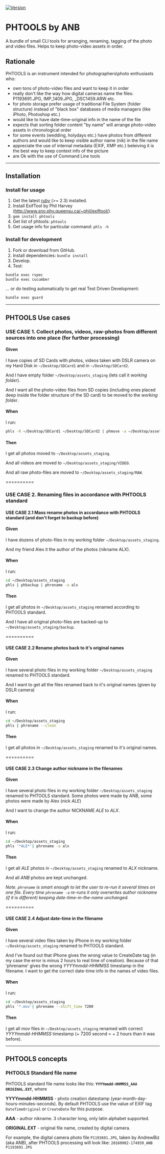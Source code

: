 [![Version     ](https://img.shields.io/gem/v/phtools.svg?style=flat)](https://rubygems.org/gems/phtools)
# PHTOOLS by ANB
A bundle of small CLI tools for arranging, renaming, tagging of the photo and video files. Helps to keep photo-video assets in order.

## Rationale
PHTOOLS is an instrument intended for photographers\photo enthusiasts who:
* own tons of photo-video files and want to keep it in order
* really don't like the way how digital cameras name the files: P1193691.JPG, IMP_1409.JPG, \_DSC1459.ARW etc.
* for photo storage prefer usage of traditional File System (folder structure) instead of "black box" databases of media managers (like iPhoto, Photoshop etc.)
* would like to have date-time-original info in the name of the file
* expects that sorting folder content "by name" will arrange photo-video assets in chronological order
* for some events (wedding, holydays etc.) have photos from different authors and would like to keep visible author name (nik) in the file name
* appreciate the use of internal metadata (EXIF, XMP etc.) beleiving it is the best way to keep context info of the picture
* are Ok with the use of Command Line tools

**********

## Installation
### Install for usage
1. Get the latest [ruby](https://www.ruby-lang.org/) (>= 2.3) installed.
2. Install ExifTool by Phil Harvey (http://www.sno.phy.queensu.ca/~phil/exiftool/).
3. `gem install phtools`
4. Get list of phtools: `phtools`
5. Get usage info for particular command: `phls -h`

### Install for development
1. Fork or download from GitHub.
2. Install dependencies: `bundle install`
3. Develop.
4. Test:
```sh
bundle exec rspec
bundle exec cucumber
```
... or do testing automatically to get real Test Driven Development:
```sh
bundle exec guard
```

**********

## PHTOOLS Use cases

### USE CASE 1. Collect photos, videos, raw-photos from different sources into one place (for further processing)
#### Given
I have copies of SD Cards with photos, videos taken with DSLR camera on my Hard Disk in `~/Desktop/SDCard1` and in `~/Desktop/SDCard2`.

And I have empty folder `~/Desktop/assets_staging` (lets call it _working folder_).

And I want all the photo-video files from SD copies (including ones placed deep inside the folder structure of the SD card) to be moved to the _working folder_.

#### When
I run:
```sh
phls -R ~/Desktop/SDCard1 ~/Desktop/SDCard2 | phmove -a ~/Desktop/assets_staging
```

#### Then
I get all photos moved to `~/Desktop/assets_staging`.

And all videos are moved to `~/Desktop/assets_staging/VIDEO`.

And all raw photo-files are moved to `~/Desktop/assets_staging/RAW`.

==========

### USE CASE 2. Renaming files in accordance with PHTOOLS standard

#### USE CASE 2.1 Mass rename photos in accordance with PHTOOLS standard (and don't forget to backup before)
#### Given
I have dozens of photo-files in my working folder `~/Desktop/assets_staging`.

And my friend Alex it the author of the photos (nikname ALX).

#### When
I run:
```sh
cd ~/Desktop/assets_staging
phls | phbackup | phrename -a alx
```

#### Then
I get all photos in `~/Desktop/assets_staging` renamed according to PHTOOLS standard.

And I have all original photo-files are backed-up to `~/Desktop/assets_staging/backup`.

==========

#### USE CASE 2.2 Rename photos back to it's original names
#### Given
I have several photo files in my working folder `~/Desktop/assets_staging` renamed to PHTOOLS standard.

And I want to get all the files renamed back to it's original names (given by DSLR camera)

#### When
I run:
```sh
cd ~/Desktop/assets_staging
phls | phrename --clean
```

#### Then
I get all photos in `~/Desktop/assets_staging` renamed to it's original names.

==========

#### USE CASE 2.3 Change author nickname in the filenames
#### Given
I have several photo files in my working folder `~/Desktop/assets_staging` renamed to PHTOOLS standard. Some photos were made by ANB, some photos were made by Alex (nick _ALE_)

And I want to change the author NICKNAME _ALE_ to _ALX_.

#### When
I run:
```sh
cd ~/Desktop/assets_staging
phls '*ALE*'| phrename -a alx
```

#### Then
I get all _ALE_ photos in `~/Desktop/assets_staging` renamed to _ALX_ nickname.

And all _ANB_ photos are kept unchanged.

_Note. `phrename` is smart enough to let the user to re-run it several times on one file. Every time `phrename -a` re-runs it only overwrites author nickname (if it is different) keeping date-time-in-the-name unchanged._

==========

#### USE CASE 2.4 Adjust date-time in the filename
#### Given
I have several video files taken by iPhone in my working folder `~/Desktop/assets_staging` renamed to PHTOOLS standard.

And I've found out that iPhone gives the wrong value to CreateDate tag (in my case the error is minus 2 hours to real time of creation). Because of that 'phrename' gives the wrong _YYYYmmdd-HHMMSS_ timestamp in the filename. I want to get the correct date-time info in the names of video files.

#### When
I run:
```sh
cd ~/Desktop/assets_staging
phls '*.mov'| phrename --shift_time 7200
```

#### Then
I get all _mov_ files in `~/Desktop/assets_staging` renamed with correct _YYYYmmdd-HHMMSS_ timestamp (+ 7200 second = + 2 hours than it was before).

**********

## PHTOOLS concepts
### PHTOOLS Standard file name
PHTOOLS standard file name looks like this: **`YYYYmmdd-HHMMSS_AAA ORIGINAL.EXT`**, where

**YYYYmmdd-HHMMSS** - photo creation datestamp (year-month-day-hours-minutes-seconds). By default PHTOOLS use the value of EXIF tag `DateTimeOriginal` or `CreateDate` for this purpose.

**AAA** - author nikname. 3 character long, only latin alphabet supported.

**ORIGINAL.EXT** - original file name, created by digital camera.

For example, the digital camera photo file `P1193691.JPG`, taken by AndrewBiz (aka ANB), after PHTOOLS processing will look like:
`20160902-174939_ANB P1193691.JPG`
